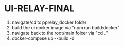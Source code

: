 # UI-RELAY-FINAL

1. navigate/cd to pprelay_docker folder
2. build the ui docker image via "npm run build:docker"
3. navigate back to the root/main folder via "cd .."
4. docker-compose up --build -d
